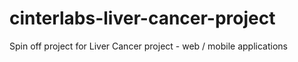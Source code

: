 # cinterlabs-liver-cancer-project
Spin off project for Liver Cancer project - web / mobile applications
